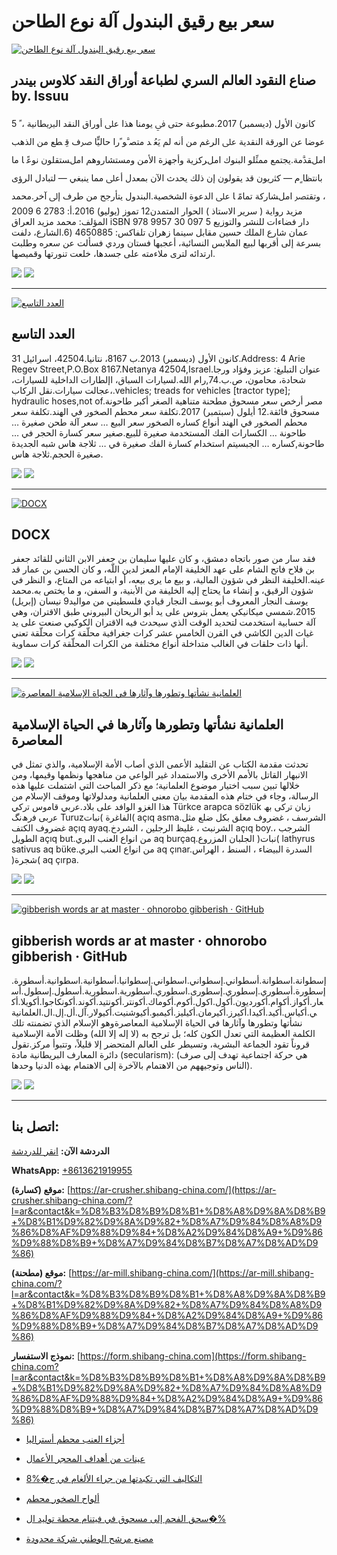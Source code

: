 # سعر بيع رقيق البندول آلة نوع الطاحن

<a href="https://swt.shibang-china.com/?l=ar&img&k=%D8%B3%D8%B9%D8%B1+%D8%A8%D9%8A%D8%B9+%D8%B1%D9%82%D9%8A%D9%82+%D8%A7%D9%84%D8%A8%D9%86%D8%AF%D9%88%D9%84+%D8%A2%D9%84%D8%A9+%D9%86%D9%88%D8%B9+%D8%A7%D9%84%D8%B7%D8%A7%D8%AD%D9%86" target="_blank">![سعر بيع رقيق البندول آلة نوع الطاحن](http://static.shibang-china.com/all-800x300/162.jpg)</a>

## صناع النقود العالم السري لطباعة أوراق النقد كلاوس بيندر by. Issuu
5 كانون الأول (ديسمبر) 2017.ﻣﻄﺒﻮﻋﺔ ﺣﺘﻰ ﰲ ﻳﻮﻣﻨﺎ ﻫﺬا ﻋﲆ أوراق اﻟﻨﻘﺪ اﻟﱪﻳﻄﺎﻧﻴﺔ ، ً ﻋﻮﺿﺎ ﻋﻦ اﻟﻮرﻗﺔ اﻟﻨﻘﺪﻳﺔ ﻋﲆ اﻟﺮﻏﻢ ﻣﻦ أﻧﻪ ﻟﻢ ﻳَﻌُ ﺪ ﻣﺘﺼ ﱠﻮ ًرا ﺣﺎﻟﻴٍّﺎ ﴏف ﻗِ ﻄﻊ ﻣﻦ اﻟﺬﻫﺐ املﻘﺪﱠﻣﺔ.ﻳﺠﺘﻤﻊ ﻣﻤﺜﱢﻠﻮ اﻟﺒﻨﻮك املﺮﻛﺰﻳﺔ وأﺟﻬﺰة اﻷﻣﻦ وﻣﺴﺘﺸﺎروﻫﻢ املﺴﺘﻘﻠﻮن ﻧﻮﻋً ﺎ ﻣﺎ ﺑﺎﻧﺘﻈﺎ ٍم — ﻛﺜريون ﻗﺪ ﻳﻘﻮﻟﻮن إن ذﻟﻚ ﻳﺤﺪث اﻵن ﺑﻤﻌﺪل أﻋﲆ ﻣﻤﺎ ﻳﻨﺒﻐﻲ — ﻟﺘﺒﺎدل اﻟﺮؤى ، وﺗﻘﺘﴫ املﺸﺎرﻛﺔ ﺗﻤﺎﻣً ﺎ ﻋﲆ اﻟﺪﻋﻮة اﻟﺸﺨﺼﻴﺔ‪‬.اﻟﺒﻨﺪول ﻳﺘﺄرﺟﺢ ﻣﻦ ﻃﺮف إﱃ آﺧﺮ.محمد مزيد رواية ( سرير الاستاذ ) الحوار المتمدن12 تموز (يوليو) 2016.أ: 2783 6 2009 المؤلف: محمد مزيد العراق iSBN 978 9957 30 097 5 دار فضاءات للنشر والتوزيع عمان شارع الملك حسين مقابل سينما زهران تلفاكس: 4650885 (6.الشارع، دلفت بسرعة إلى أقربها لبيع الملابس النسائية، أعجبها فستان وردي فسألت عن سعره وطلبت ارتدائه لترى ملاءمته على جسدها، خلعت تنورتها وقميصها.


<a href="https://whatsapp.shibangsoft.com/WhatsApp.php" target="_blank" title="WhatsApp">![](http://static.shibang-china.com/icon/whatsapp.png)</a> <a href="https://swt.shibang-china.com/?l=ar&icon&k=%D8%B3%D8%B9%D8%B1+%D8%A8%D9%8A%D8%B9+%D8%B1%D9%82%D9%8A%D9%82+%D8%A7%D9%84%D8%A8%D9%86%D8%AF%D9%88%D9%84+%D8%A2%D9%84%D8%A9+%D9%86%D9%88%D8%B9+%D8%A7%D9%84%D8%B7%D8%A7%D8%AD%D9%86" target="_blank">![](http://static.shibang-china.com/icon/chat-ar.png)</a>

---

<a href="https://swt.shibang-china.com/?l=ar&img&k=%D8%B3%D8%B9%D8%B1+%D8%A8%D9%8A%D8%B9+%D8%B1%D9%82%D9%8A%D9%82+%D8%A7%D9%84%D8%A8%D9%86%D8%AF%D9%88%D9%84+%D8%A2%D9%84%D8%A9+%D9%86%D9%88%D8%B9+%D8%A7%D9%84%D8%B7%D8%A7%D8%AD%D9%86" target="_blank">![العدد التاسع](http://static.shibang-china.com/all-800x300/591.jpg)</a>

## العدد التاسع
31 كانون الأول (ديسمبر) 2013.ب 8167، نتانيا.42504، اسرائيل.Address: 4 Arie Regev Street,P.O.Box 8167.Netanya 42504,Israel.عنوان التبليغ: عزيز وفؤاد ورجا شحادة، محامون، ص.ب.74,رام الله.لسيارات السباق، اإلطارات الداخلية للسيارات، عجالت سيارات.نقل الركاب،.vehicles; treads for vehicles [tractor type]; hydraulic hoses,not of.مصر أرخص سعر مسحوق مطحنة متناهية الصغر أكبر طاحونة مسحوق فائقة.12 أيلول (سبتمبر) 2017.تكلفة سعر محطم الصخور في الهند.تكلفة سعر محطم الصخور في الهند أنواع كساره الصخور سعر البيع … سعر آلة طحن صغيرة … طاحونة … الكسارات الفك المستخدمة صغيرة للبيع.صغير سعر كسارة الحجر في … طاحونة,كساره … الجبسيتم استخدام كسارة الفك صغيرة في … ثلاجة هاس شبه الجديدة صغيرة الحجم.ثلاجة هاس.


<a href="https://whatsapp.shibangsoft.com/WhatsApp.php" target="_blank" title="WhatsApp">![](http://static.shibang-china.com/icon/whatsapp.png)</a> <a href="https://swt.shibang-china.com/?l=ar&icon&k=%D8%B3%D8%B9%D8%B1+%D8%A8%D9%8A%D8%B9+%D8%B1%D9%82%D9%8A%D9%82+%D8%A7%D9%84%D8%A8%D9%86%D8%AF%D9%88%D9%84+%D8%A2%D9%84%D8%A9+%D9%86%D9%88%D8%B9+%D8%A7%D9%84%D8%B7%D8%A7%D8%AD%D9%86" target="_blank">![](http://static.shibang-china.com/icon/chat-ar.png)</a>

---

<a href="https://swt.shibang-china.com/?l=ar&img&k=%D8%B3%D8%B9%D8%B1+%D8%A8%D9%8A%D8%B9+%D8%B1%D9%82%D9%8A%D9%82+%D8%A7%D9%84%D8%A8%D9%86%D8%AF%D9%88%D9%84+%D8%A2%D9%84%D8%A9+%D9%86%D9%88%D8%B9+%D8%A7%D9%84%D8%B7%D8%A7%D8%AD%D9%86" target="_blank">![DOCX](http://static.shibang-china.com/all-800x300/316.jpg)</a>

## DOCX
فقد سار من صور باتجاه دمشق، و كان عليها سليمان بن جعفر الابن الثاني للقائد جعفر بن فلاح فاتح الشام على عهد الخليفة الإمام المعز لدين اللّه، و كان الحسن بن عمار قد عينه.الخليفة النظر في شؤون المالية، و بيع ما يرى بيعه، أو ابتياعه من المتاع، و النظر في شؤون الرقيق، و إنشاء ما يحتاج إليه الخليفة من الأبنية، و السفن، و ما يختص به.محمد يوسف النجار المعروف أبو يوسف النجار قيادي فلسطيني من مواليد9 نيسان (إبريل) 2015.شمسي ميكانيكي يعمل بتروس على يد أبو الريحان البيروني طبق الاقتران، وهي آلة حسابية استخدمت لتحديد الوقت الذي سيحدث فيه الاقتران الكوكبي صنعت على يد غياث الدين الكاشي في القرن الخامس عشر كرات جغرافية محلّقة كرات محلّقة تعني أنها ذات حلقات في الغالب متداخلة أنواع مختلفة من الكرات المحلّقة كرات سماوية.


<a href="https://whatsapp.shibangsoft.com/WhatsApp.php" target="_blank" title="WhatsApp">![](http://static.shibang-china.com/icon/whatsapp.png)</a> <a href="https://swt.shibang-china.com/?l=ar&icon&k=%D8%B3%D8%B9%D8%B1+%D8%A8%D9%8A%D8%B9+%D8%B1%D9%82%D9%8A%D9%82+%D8%A7%D9%84%D8%A8%D9%86%D8%AF%D9%88%D9%84+%D8%A2%D9%84%D8%A9+%D9%86%D9%88%D8%B9+%D8%A7%D9%84%D8%B7%D8%A7%D8%AD%D9%86" target="_blank">![](http://static.shibang-china.com/icon/chat-ar.png)</a>

---

<a href="https://swt.shibang-china.com/?l=ar&img&k=%D8%B3%D8%B9%D8%B1+%D8%A8%D9%8A%D8%B9+%D8%B1%D9%82%D9%8A%D9%82+%D8%A7%D9%84%D8%A8%D9%86%D8%AF%D9%88%D9%84+%D8%A2%D9%84%D8%A9+%D9%86%D9%88%D8%B9+%D8%A7%D9%84%D8%B7%D8%A7%D8%AD%D9%86" target="_blank">![العلمانية نشأتها وتطورها وآثارها في الحياة الإسلامية المعاصرة](http://static.shibang-china.com/all-800x300/1514.jpg)</a>

## العلمانية نشأتها وتطورها وآثارها في الحياة الإسلامية المعاصرة
تحدثت مقدمة الكتاب عن التقليد الأعمى الذي أصاب الأمة الإسلامية، والذي تمثل في الانبهار القاتل بالأمم الأخرى والاستمداد غير الواعي من مناهجها ونظمها وقيمها، ومن خلالها تبين سبب اختيار موضوع العلمانية؛ مع ذكر المباحث التي اشتملت عليها هذه الرسالة، وجاء في ختام هذه المقدمة بيان معنى العلمانية ومدلولاتها وموقف الإسلام من هذا الغزو الوافد على بلاد.ﻋرﺑﻲ ﻗﺎﻣوس ﺗرﮐﻲ Türkce arapca sözlük زﺑﺎن ﺗرﮐﯽ ﺑﮫ ﻋرﺑﯽ ﻓرھﻧﮓ Turuzالفاغرة )نبات( açıq asma.الشرسف ، غضروف معلق بكل ضلع مثل غضروف الكتف açıq ayaq.الشرنبث ، غليظ الرجلين ، الشردخ açıq boy.الشرجب ، الطويل açıq but.من انواع العنب البري aq burçaq.الجلبان المزروع )نبات( lathyrus sativus aq büke.من انواع العنب البري aq çınar.السدرة البيضاء ، السنط ، الهراس )شجرة( aq çırpa.


<a href="https://whatsapp.shibangsoft.com/WhatsApp.php" target="_blank" title="WhatsApp">![](http://static.shibang-china.com/icon/whatsapp.png)</a> <a href="https://swt.shibang-china.com/?l=ar&icon&k=%D8%B3%D8%B9%D8%B1+%D8%A8%D9%8A%D8%B9+%D8%B1%D9%82%D9%8A%D9%82+%D8%A7%D9%84%D8%A8%D9%86%D8%AF%D9%88%D9%84+%D8%A2%D9%84%D8%A9+%D9%86%D9%88%D8%B9+%D8%A7%D9%84%D8%B7%D8%A7%D8%AD%D9%86" target="_blank">![](http://static.shibang-china.com/icon/chat-ar.png)</a>

---

<a href="https://swt.shibang-china.com/?l=ar&img&k=%D8%B3%D8%B9%D8%B1+%D8%A8%D9%8A%D8%B9+%D8%B1%D9%82%D9%8A%D9%82+%D8%A7%D9%84%D8%A8%D9%86%D8%AF%D9%88%D9%84+%D8%A2%D9%84%D8%A9+%D9%86%D9%88%D8%B9+%D8%A7%D9%84%D8%B7%D8%A7%D8%AD%D9%86" target="_blank">![gibberish words ar at master · ohnorobo gibberish · GitHub](http://static.shibang-china.com/all-800x300/841.jpg)</a>

## gibberish words ar at master · ohnorobo gibberish · GitHub
إسطوانة.اسطوانة.أسطواني.إسطواني.اسطواني.إسطوانيا.أسطوانية.اسطوانية.أسطورة.إسطورة.أسطوري.إسطوري.إسطورى.اسطوري.أسطورية.اسطورية.أسطول.إسطول.أسعار.أكواز.أكوام.أكورديون.أكول.اكول.أكوم.أكوماك.أكونتر.أكونتيد.أكوند.أكونكاجوا.أكويلا.أكي.أكياس.أكيد.أكيدا.أكيرز.أكيرمان.أكيليز.أكيمبو.أكيوشنيت.أكيولار.آل.أل.إل.ال.العلمانية نشأتها وتطورها وآثارها في الحياة الإسلامية المعاصرةوهو الإسلام الذي تضمنته تلك الكلمة العظيمة التي تعدل الكون كله؛ بل ترجح به (لا إله إلا الله) وظلت الأمة الإسلامية قروناً تقود الجماعة البشرية، وتسيطر على العالم المتحضر إلا قليلاً، وتتبوأ مركز.تقول دائرة المعارف البريطانية مادة (secularism): (هي حركة اجتماعية تهدف إلى صرف الناس وتوجيههم من الاهتمام بالآخرة إلى الاهتمام بهذه الدنيا وحدها).


<a href="https://whatsapp.shibangsoft.com/WhatsApp.php" target="_blank" title="WhatsApp">![](http://static.shibang-china.com/icon/whatsapp.png)</a> <a href="https://swt.shibang-china.com/?l=ar&icon&k=%D8%B3%D8%B9%D8%B1+%D8%A8%D9%8A%D8%B9+%D8%B1%D9%82%D9%8A%D9%82+%D8%A7%D9%84%D8%A8%D9%86%D8%AF%D9%88%D9%84+%D8%A2%D9%84%D8%A9+%D9%86%D9%88%D8%B9+%D8%A7%D9%84%D8%B7%D8%A7%D8%AD%D9%86" target="_blank">![](http://static.shibang-china.com/icon/chat-ar.png)</a>

---
## اتصل بنا:

**الدردشة الآن:** [انقر للدردشة](https://swt.shibang-china.com?l=ar&contact&k=%D8%B3%D8%B9%D8%B1+%D8%A8%D9%8A%D8%B9+%D8%B1%D9%82%D9%8A%D9%82+%D8%A7%D9%84%D8%A8%D9%86%D8%AF%D9%88%D9%84+%D8%A2%D9%84%D8%A9+%D9%86%D9%88%D8%B9+%D8%A7%D9%84%D8%B7%D8%A7%D8%AD%D9%86)

**WhatsApp:**  [+8613621919955](https://whatsapp.shibangsoft.com/WhatsApp.php)

**موقع (كسارة):** [https://ar-crusher.shibang-china.com/](https://ar-crusher.shibang-china.com/?l=ar&contact&k=%D8%B3%D8%B9%D8%B1+%D8%A8%D9%8A%D8%B9+%D8%B1%D9%82%D9%8A%D9%82+%D8%A7%D9%84%D8%A8%D9%86%D8%AF%D9%88%D9%84+%D8%A2%D9%84%D8%A9+%D9%86%D9%88%D8%B9+%D8%A7%D9%84%D8%B7%D8%A7%D8%AD%D9%86)

**موقع (مطحنة):** [https://ar-mill.shibang-china.com/](https://ar-mill.shibang-china.com/?l=ar&contact&k=%D8%B3%D8%B9%D8%B1+%D8%A8%D9%8A%D8%B9+%D8%B1%D9%82%D9%8A%D9%82+%D8%A7%D9%84%D8%A8%D9%86%D8%AF%D9%88%D9%84+%D8%A2%D9%84%D8%A9+%D9%86%D9%88%D8%B9+%D8%A7%D9%84%D8%B7%D8%A7%D8%AD%D9%86)

**نموذج الاستفسار:** [https://form.shibang-china.com](https://form.shibang-china.com?l=ar&contact&k=%D8%B3%D8%B9%D8%B1+%D8%A8%D9%8A%D8%B9+%D8%B1%D9%82%D9%8A%D9%82+%D8%A7%D9%84%D8%A8%D9%86%D8%AF%D9%88%D9%84+%D8%A2%D9%84%D8%A9+%D9%86%D9%88%D8%B9+%D8%A7%D9%84%D8%B7%D8%A7%D8%AD%D9%86)

* [أجزاء العنب محطم أستراليا](../28/%D8%A3%D8%AC%D8%B2%D8%A7%D8%A1%20%D8%A7%D9%84%D8%B9%D9%86%D8%A8%20%D9%85%D8%AD%D8%B7%D9%85%20%D8%A3%D8%B3%D8%AA%D8%B1%D8%A7%D9%84%D9%8A%D8%A7.md)

* [عينات من أهداف المحجر الأعمال](../30/%D8%B9%D9%8A%D9%86%D8%A7%D8%AA%20%D9%85%D9%86%20%D8%A3%D9%87%D8%AF%D8%A7%D9%81%20%D8%A7%D9%84%D9%85%D8%AD%D8%AC%D8%B1%20%D8%A7%D9%84%D8%A3%D8%B9%D9%85%D8%A7%D9%84.md)

* [التكاليف التي تكبدتها من جراء الألغام في ج�%8](../26/%D8%A7%D9%84%D8%AA%D9%83%D8%A7%D9%84%D9%8A%D9%81%20%D8%A7%D9%84%D8%AA%D9%8A%20%D8%AA%D9%83%D8%A8%D8%AF%D8%AA%D9%87%D8%A7%20%D9%85%D9%86%20%D8%AC%D8%B1%D8%A7%D8%A1%20%D8%A7%D9%84%D8%A3%D9%84%D8%BA%D8%A7%D9%85%20%D9%81%D9%8A%20%D8%AC%EF%BF%BD%258.md)

* [ألواح الصخور محطم](../28/%D8%A3%D9%84%D9%88%D8%A7%D8%AD%20%D8%A7%D9%84%D8%B5%D8%AE%D9%88%D8%B1%20%D9%85%D8%AD%D8%B7%D9%85.md)

* [سحق الفحم إلى مسحوق في فيتنام محطة توليد ال�%](../27/%D8%B3%D8%AD%D9%82%20%D8%A7%D9%84%D9%81%D8%AD%D9%85%20%D8%A5%D9%84%D9%89%20%D9%85%D8%B3%D8%AD%D9%88%D9%82%20%D9%81%D9%8A%20%D9%81%D9%8A%D8%AA%D9%86%D8%A7%D9%85%20%D9%85%D8%AD%D8%B7%D8%A9%20%D8%AA%D9%88%D9%84%D9%8A%D8%AF%20%D8%A7%D9%84%EF%BF%BD%25.md)

* [مصنع مرشح الوطني شركة محدودة](../30/%D9%85%D8%B5%D9%86%D8%B9%20%D9%85%D8%B1%D8%B4%D8%AD%20%D8%A7%D9%84%D9%88%D8%B7%D9%86%D9%8A%20%D8%B4%D8%B1%D9%83%D8%A9%20%D9%85%D8%AD%D8%AF%D9%88%D8%AF%D8%A9.md)